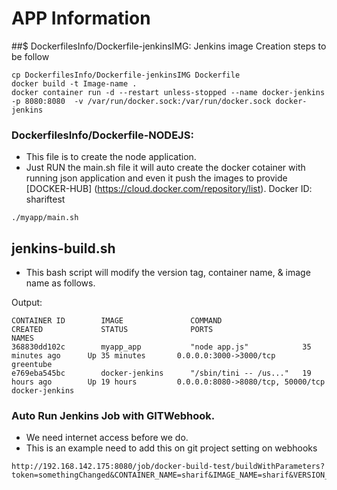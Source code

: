 # APP Information

##$ DockerfilesInfo/Dockerfile-jenkinsIMG: Jenkins image Creation steps to be follow
```
cp DockerfilesInfo/Dockerfile-jenkinsIMG Dockerfile
docker build -t Image-name .
docker container run -d --restart unless-stopped --name docker-jenkins -p 8080:8080  -v /var/run/docker.sock:/var/run/docker.sock docker-jenkins
```

### DockerfilesInfo/Dockerfile-NODEJS: 
  - This file is to create the node application. 
  - Just RUN the main.sh file it will auto  create the docker cotainer with running json application and even it push the images to provide [DOCKER-HUB] (https://cloud.docker.com/repository/list). Docker ID: shariftest
```
./myapp/main.sh
```
## jenkins-build.sh
- This bash script will modify the version tag, container name, & image name as follows.

Output:
```
CONTAINER ID        IMAGE               COMMAND                  CREATED             STATUS              PORTS                               NAMES
368830dd102c        myapp_app           "node app.js"            35 minutes ago      Up 35 minutes       0.0.0.0:3000->3000/tcp              greentube
e769eba545bc        docker-jenkins      "/sbin/tini -- /us..."   19 hours ago        Up 19 hours         0.0.0.0:8080->8080/tcp, 50000/tcp   docker-jenkins
```

### Auto Run Jenkins Job with GITWebhook.

- We need internet access before we do.
- This is an example need to add this on git project setting on webhooks
```
http://192.168.142.175:8080/job/docker-build-test/buildWithParameters?token=somethingChanged&CONTAINER_NAME=sharif&IMAGE_NAME=sharif&VERSION_TAGS=1.12
```
